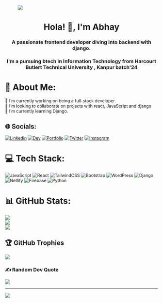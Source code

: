 <h1 align="center" style="width:100;%">
 <img src="#" />
</h1>
<h1 align="center">Hola! 👋, I'm Abhay</h1>
<h3 align="center">A passionate frontend developer diving into backend with django.</h3>
<h3 align="center">I'm a pursuing btech in Information Technology from Harcourt Butlert Technical University , Kanpur batch'24</h3>

# 💫 About Me:
🔭 I’m currently working on being a full-stack developer.<br>👯 I’m looking to collaborate on projects with react, JavaScript and django<br>🌱 I’m currently learning Django.


## 🌐 Socials:
[![Linkedin](https://img.shields.io/badge/Linkedin-%231877F2.svg?logo=Linkedin&logoColor=white)](https://www.linkedin.com/in/abhay-kumar-6586b220a/)  [![Dev](https://img.shields.io/badge/Dev-%231877F2.svg?logo=Dev&logoColor=white)](https://dev.to/kumarabhay98)  [![Portfolio](https://img.shields.io/badge/Portfolio-%231877F2.svg?logo=Portfolio&logoColor=white)](https://kumarabhay-portfolio.netlify.app/)  [![Twitter](https://img.shields.io/badge/Twitter-%231877F2.svg?logo=Twitter&logoColor=white)](https://twitter.com/KumarAbhay98)     [![Instagram](https://img.shields.io/badge/Instagram-%23E4405F.svg?logo=Instagram&logoColor=white)](https://www.instagram.com/abhay.sahil/)

# 💻 Tech Stack:
![JavaScript](https://img.shields.io/badge/javascript-%23323330.svg?style=flat&logo=javascript&logoColor=%23F7DF1E) ![React](https://img.shields.io/badge/react-%23007ACC.svg?style=flat&logo=react&logoColor=white) ![TailwindCSS](https://img.shields.io/badge/tailwindcss-%230769AD.svg?style=flat&logo=tailwindcss&logoColor=white) ![Bootstrap](https://img.shields.io/badge/bootstrap-%230769AD.svg?style=flat&logo=bootstrap&logoColor=white) ![WordPress](https://img.shields.io/badge/wordpress-%230769AD.svg?style=flat&logo=wordpress&logoColor=white) ![Django](https://img.shields.io/badge/django-%230769AD.svg?style=flat&logo=django&logoColor=white)   ![Netlify](https://img.shields.io/badge/netlify-%23000000.svg?style=flat&logo=netlify&logoColor=#00C7B7) ![Firebase](https://img.shields.io/badge/firebase-6DA55F?style=flat&logo=firebase&logoColor=white) ![Python](https://img.shields.io/badge/python-%230769AD.svg?style=flat&logo=python&logoColor=white) 
# 📊 GitHub Stats:
![](https://github-readme-stats.vercel.app/api?username=KumarAbhay98&theme=onedark&hide_border=true&include_all_commits=false&count_private=false)<br/>
![](https://github-readme-streak-stats.herokuapp.com/?user=KumarAbhay98&theme=onedark&hide_border=true)<br/>
![](https://github-readme-stats.vercel.app/api/top-langs/?username=KumarAbhay98&theme=onedark&hide_border=true&include_all_commits=false&count_private=false&layout=compact)

## 🏆 GitHub Trophies
![](https://github-profile-trophy.vercel.app/?username=KumarAbhay98&theme=onedark&no-frame=true&no-bg=true&margin-w=4)

### ✍️ Random Dev Quote
![](https://quotes-github-readme.vercel.app/api?type=horizontal&theme=gruvbox)

---
[![](https://visitcount.itsvg.in/api?id=KumarAbhay98&icon=0&color=0)](https://visitcount.itsvg.in)
